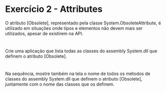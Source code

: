 # Exercício 2 - Attributes

O atributo [Obsolete], representado pela classe System.ObsoleteAttribute, é utilizado em 
situações onde tipos e elementos não devem mais ser utilizados, apesar de existirem na API. 

#

Crie uma aplicação que lista todas as classes do assembly System.dll que definem o atributo 
[Obsolete]. 

#

Na sequência, mostre também na tela o nome de todos os métodos de classes do assembly 
System.dll que definem o atributo [Obsolete], juntamente com o nome das classes que os 
definem.

